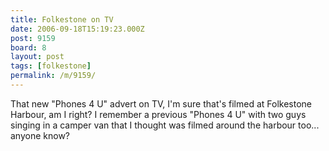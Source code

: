 ```yaml
---
title: Folkestone on TV
date: 2006-09-18T15:19:23.000Z
post: 9159
board: 8
layout: post
tags: [folkestone]
permalink: /m/9159/
---
```

That new "Phones 4 U" advert on TV, I'm sure that's filmed at Folkestone Harbour, am I right? I remember a previous "Phones 4 U" with two guys singing in a camper van that I thought was filmed around the harbour too... anyone know?
